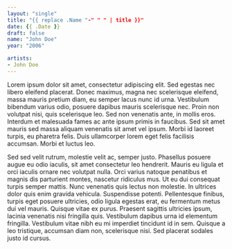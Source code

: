 ```yaml
---
layout: "single"
title: "{{ replace .Name "-" " " | title }}"
date: {{ .Date }}
draft: false
name: "John Doe"
year: "2006"

artists:
- John Doe
---
```


Lorem ipsum dolor sit amet, consectetur adipiscing elit. Sed egestas nec libero eleifend placerat. Donec maximus, magna nec scelerisque eleifend, massa mauris pretium diam, eu semper lacus nunc id urna. Vestibulum bibendum varius odio, posuere dapibus mauris scelerisque nec. Proin non volutpat nisi, quis scelerisque leo. Sed non venenatis ante, in mollis eros. Interdum et malesuada fames ac ante ipsum primis in faucibus. Sed sit amet mauris sed massa aliquam venenatis sit amet vel ipsum. Morbi id laoreet turpis, eu pharetra felis. Duis ullamcorper lorem eget felis facilisis accumsan. Morbi et luctus leo.

Sed sed velit rutrum, molestie velit ac, semper justo. Phasellus posuere augue eu odio iaculis, sit amet consectetur leo hendrerit. Mauris eu ligula et orci iaculis ornare nec volutpat nulla. Orci varius natoque penatibus et magnis dis parturient montes, nascetur ridiculus mus. Ut eu dui consequat turpis semper mattis. Nunc venenatis quis lectus non molestie. In ultrices dolor quis enim gravida vehicula. Suspendisse potenti. Pellentesque finibus, turpis eget posuere ultricies, odio ligula egestas erat, eu fermentum metus dui vel mauris. Quisque vitae ex purus. Praesent sagittis ultricies ipsum, lacinia venenatis nisi fringilla quis. Vestibulum dapibus urna id elementum fringilla. Vestibulum vitae nibh eu mi imperdiet tincidunt id in sem. Quisque a leo tristique, accumsan diam non, scelerisque nisi. Sed placerat sodales justo id cursus.

